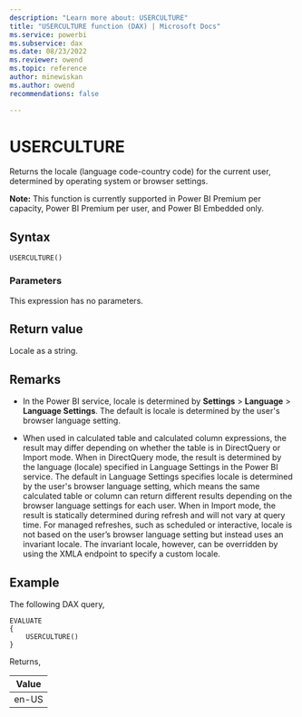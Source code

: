 ```yaml
---
description: "Learn more about: USERCULTURE"
title: "USERCULTURE function (DAX) | Microsoft Docs"
ms.service: powerbi 
ms.subservice: dax 
ms.date: 08/23/2022
ms.reviewer: owend
ms.topic: reference
author: minewiskan
ms.author: owend 
recommendations: false

---
```

# USERCULTURE
  
Returns the locale \(language code-country code) for the current user, determined by operating system or browser settings.  

**Note:** This function is currently supported in Power BI Premium per capacity, Power BI Premium per user, and Power BI Embedded only.
  
## Syntax  
  
```dax
USERCULTURE()
```
  
### Parameters  
  
This expression has no parameters.
  
## Return value

Locale as a string.
  
## Remarks

- In the Power BI service, locale is determined by **Settings** > **Language** > **Language Settings**. The default is locale is determined by the user's browser language setting.

- When used in calculated table and calculated column expressions, the result may differ depending on whether the table is in DirectQuery or Import mode. When in DirectQuery mode, the result is determined by the language (locale) specified in Language Settings in the Power BI service. The default in Language Settings specifies locale is determined by the user's browser language setting, which means the same calculated table or column can return different results depending on the browser language settings for each user. When in Import mode, the result is statically determined during refresh and will not vary at query time. For managed refreshes, such as scheduled or interactive, locale is not based on the user’s browser language setting but instead uses an invariant locale. The invariant locale, however, can be overridden by using the XMLA endpoint to specify a custom locale.

## Example

The following DAX query,

```dax
EVALUATE
{ 
    USERCULTURE()
}
```

Returns,

|Value  |
|---------|
|en-US     |
